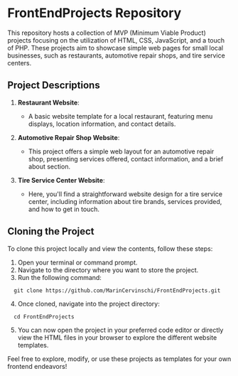 
# FrontEndProjects Repository

This repository hosts a collection of MVP (Minimum Viable Product) projects focusing on the utilization of HTML, CSS, JavaScript, and a touch of PHP. These projects aim to showcase simple web pages for small local businesses, such as restaurants, automotive repair shops, and tire service centers.

## Project Descriptions

1. **Restaurant Website**:
   - A basic website template for a local restaurant, featuring menu displays, location information, and contact details.

2. **Automotive Repair Shop Website**:
   - This project offers a simple web layout for an automotive repair shop, presenting services offered, contact information, and a brief about section.

3. **Tire Service Center Website**:
   - Here, you'll find a straightforward website design for a tire service center, including information about tire brands, services provided, and how to get in touch.

## Cloning the Project

To clone this project locally and view the contents, follow these steps:

1. Open your terminal or command prompt.
2. Navigate to the directory where you want to store the project.
3. Run the following command:

```
  git clone https://github.com/MarinCervinschi/FrontEndProjects.git
```
4. Once cloned, navigate into the project directory:

```
  cd FrontEndProjects
```
5. You can now open the project in your preferred code editor or directly view the HTML files in your browser to explore the different website templates.

Feel free to explore, modify, or use these projects as templates for your own frontend endeavors!
